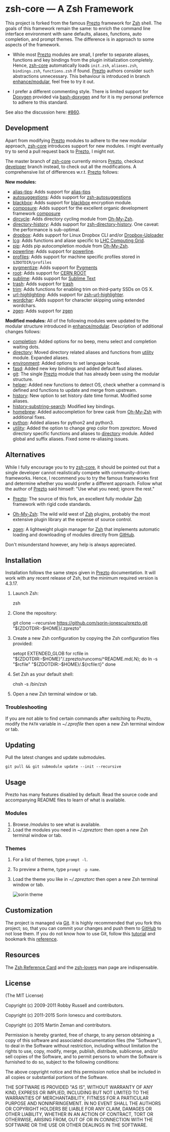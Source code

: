 zsh-core — A Zsh Framework
==========================

This project is forked from the famous [Prezto][2] framework for [Zsh][1] shell.
The goals of this framework remain the same: to enrich the command line interface environment with sane defaults, aliases, functions, auto completion, and prompt themes.
The difference is in approach to some aspects of the framework.

- While most [Prezto][2] modules are small, I prefer to separate aliases, functions and key bindings from the plugin initialization completely. Hence, [zsh-core][5] automatically loads `init.zsh`, `aliases.zsh`, `bindings.zsh`, `functions.zsh` if found. [Prezto][2] authors consider such abstractions unnecessary. This behaviour is introduced in branch [enhance/modular][7], feel free to try it out.

- I prefer a different commenting style. There is limited support for [Doxygen][8] provided via [bash-doxygen][9] and for it is my personal prefernce to adhere to this standard.

See also the discussion here: [#860][5].

Development
-----------
Apart from modifying [Prezto][2] modules to adhere to the new modular approach, [zsh-core][5] introduces support for new modules. I might eventually try to send a pull request back to [Prezto][2], I might not.

The master branch of [zsh-core][5] currently mirrors [Prezto][2], checkout [developer](https://github.com/N4M3Z/zsh-core/tree/developer) branch instead, to check out all the modifications. A comprehensive list of differences w.r.t. [Prezto][2] follows:

**New modules:**
- [alias-tips](https://github.com/N4M3Z/zsh-core/tree/module/alias-tips): Adds support for [alias-tips](https://github.com/djui/alias-tips)
- [autosuggestions](https://github.com/N4M3Z/zsh-core/tree/module/autosuggestions): Adds support for [zsh-autosuggestions](https://github.com/tarruda/zsh-autosuggestions)
- [blackbox](https://github.com/N4M3Z/zsh-core/tree/module/blackbox): Adds support for [blackbox](https://github.com/StackExchange/blackbox) encryption module.
- [composure](https://github.com/N4M3Z/zsh-core/tree/module/composure): Adds support for the excellent organic development framework [composure](https://github.com/erichs/composure)
- [dircycle](https://github.com/N4M3Z/zsh-core/tree/module/dircycle): Adds directory cycling module from [Oh-My-Zsh][3].
- [directory-history](https://github.com/N4M3Z/zsh-core/tree/module/directory-history): Adds support for [zsh-directory-history](https://github.com/tymm/zsh-directory-history). One caveat: the performance is sub-optimal.
- [dropbox](https://github.com/N4M3Z/zsh-core/tree/module/dropbox): Adds support for Linux Dropbox CLI and/or [Dropbox-Uploader](https://github.com/andreafabrizi/Dropbox-Uploader)
- [lcg](https://github.com/N4M3Z/zsh-core/tree/module/lcg): Adds functions and aliase specific to [LHC Computing Grid](http://wlcg.web.cern.ch).
- [pip](https://github.com/N4M3Z/zsh-core/tree/module/pip): Adds pip autocompletion module from [Oh-My-Zsh][3].
- [powerline](https://github.com/N4M3Z/zsh-core/tree/module/powerline): Adds support for [powerline](https://powerline.readthedocs.org/en/master/).
- [profiles](https://github.com/N4M3Z/zsh-core/tree/module/profiles): Adds support for machine specific profiles stored in `$ZDOTDIR/profiles`
- [pygmentize](https://github.com/N4M3Z/zsh-core/tree/module/pygmentize): Adds support for [Pygments](http://pygments.org/docs/cmdline/)
- [root](https://github.com/N4M3Z/zsh-core/tree/module/root): Adds support for [CERN ROOT](https://root.cern.ch)
- [sublime](https://github.com/N4M3Z/zsh-core/tree/module/sublime): Adds support for [Sublime Text](http://www.sublimetext.com)
- [trash](https://github.com/N4M3Z/zsh-core/tree/module/trash): Adds support for [trash](https://github.com/sindresorhus/trash)
- [trim](https://github.com/N4M3Z/zsh-core/tree/module/trim): Adds functions for enabling trim on third-party SSDs on OS X.
- [url-highlighting](https://github.com/N4M3Z/zsh-core/tree/module/url-highlighting): Adds support for [zsh-url-highlighter](https://github.com/ascii-soup/zsh-url-highlighter).
- [wordchar](https://github.com/N4M3Z/zsh-core/tree/module/wordchar): Adds support for character skipping using extended wordchars.
- [zgen](https://github.com/N4M3Z/zsh-core/tree/module/zgen): Adds support for [zgen](https://github.com/tarjoilija/zgen)

**Modified modules:**
All of the following modules were updated to the modular structure introduced in [enhance/modular][7]. Description of additional changes follows:
- [completion](https://github.com/N4M3Z/zsh-core/tree/enhance/completion): Added options for no beep, menu select and completion waiting dots.
- [directory](https://github.com/N4M3Z/zsh-core/tree/enhance/directory): Moved directory related aliases and functions from [utility](https://github.com/N4M3Z/zsh-core/tree/enhance/utility) module. Expanded aliases.
- [environment](https://github.com/N4M3Z/zsh-core/tree/enhance/environment): Added options to set language locale.
- [fasd](https://github.com/N4M3Z/zsh-core/tree/enhance/fasd): Added new key bindings and added default fasd aliases.
- [git](https://github.com/N4M3Z/zsh-core/tree/enhance/git): The single [Prezto][2] module that has already been using the modular structure.
- [helper](https://github.com/N4M3Z/zsh-core/tree/enhance/helper): Added new functions to detect OS, check whether a command is defined and functions to update and merge from upstream.
- [history](https://github.com/N4M3Z/zsh-core/tree/enhance/history): New option to set history date time format. Modified some aliases.
- [history-substring-search](https://github.com/N4M3Z/zsh-core/tree/enhance/history-substring-search): Modified key bindings.
- [homebrew](https://github.com/N4M3Z/zsh-core/tree/enhance/homebrew): Added autocompletion for brew cask from [Oh-My-Zsh][3] with additional fixes.
- [python](https://github.com/N4M3Z/zsh-core/tree/enhance/python): Added aliases for python2 and python3.
- [utility](https://github.com/N4M3Z/zsh-core/tree/enhance/utility): Added the option to change grep color from zpreztorc. Moved directory specific functions and aliases to [directory](https://github.com/N4M3Z/zsh-core/tree/enhance/directory) module. Added global and suffix aliases. Fixed some re-aliasing issues.

Alternatives
------------
While I fully encourage you to try [zsh-core][5], it should be pointed out that a single developer cannot realistically compete with community-driven frameworks. Hence, I recommend you to try the famous frameworks first and determine whether you would prefer a different approach. Follow what the author of [Prezto][2] said himself: "Use what you need; ignore the rest."

- [Prezto][2]: The source of this fork, an excellent fully modular [Zsh][1] framework with rigid code standards.

- [Oh-My-Zsh][3]: The wild wild west of [Zsh][1] plugins, probably the most extensive plugin library at the expense of source control.

- [zgen][4]: A lightweight plugin manager for [Zsh][1] that implements automatic loading and downloading of modules directly from [GitHub][4].

Don't misunderstand however, any help is always appreciated.

Installation
------------

Installation follows the same steps given in [Prezto][2] documentation. It will work with any recent release of Zsh, but the minimum required version is 4.3.17.

  1. Launch Zsh:

        zsh

  2. Clone the repository:

        git clone --recursive https://github.com/sorin-ionescu/prezto.git "${ZDOTDIR:-$HOME}/.zprezto"

  3. Create a new Zsh configuration by copying the Zsh configuration files
     provided:

        setopt EXTENDED_GLOB
        for rcfile in "${ZDOTDIR:-$HOME}"/.zprezto/runcoms/^README.md(.N); do
          ln -s "$rcfile" "${ZDOTDIR:-$HOME}/.${rcfile:t}"
        done

  4. Set Zsh as your default shell:

        chsh -s /bin/zsh

  5. Open a new Zsh terminal window or tab.

### Troubleshooting

If you are not able to find certain commands after switching to *Prezto*,
modify the `PATH` variable in *~/.zprofile* then open a new Zsh terminal
window or tab.

Updating
--------

Pull the latest changes and update submodules.

    git pull && git submodule update --init --recursive

Usage
-----

Prezto has many features disabled by default. Read the source code and
accompanying README files to learn of what is available.

### Modules

  1. Browse */modules* to see what is available.
  2. Load the modules you need in *~/.zpreztorc* then open a new Zsh terminal
     window or tab.

### Themes

  1. For a list of themes, type `prompt -l`.
  2. To preview a theme, type `prompt -p name`.
  3. Load the theme you like in *~/.zpreztorc* then open a new Zsh terminal
     window or tab.

     ![sorin theme](http://i.imgur.com/nrGV6pg.png)

Customization
-------------

The project is managed via [Git][10]. It is highly recommended that you fork this
project; so, that you can commit your changes and push them to [GitHub][11] to
not lose them. If you do not know how to use Git, follow this [tutorial][12] and
bookmark this [reference][13].

Resources
---------

The [Zsh Reference Card][14] and the [zsh-lovers][15] man page are indispensable.

License
-------

(The MIT License)

Copyright (c) 2009-2011 Robby Russell and contributors.

Copyright (c) 2011-2015 Sorin Ionescu and contributors.

Copyright (c) 2015 Martin Zeman and contributors.

Permission is hereby granted, free of charge, to any person obtaining a copy of
this software and associated documentation files (the "Software"), to deal in
the Software without restriction, including without limitation the rights to
use, copy, modify, merge, publish, distribute, sublicense, and/or sell copies
of the Software, and to permit persons to whom the Software is furnished to do
so, subject to the following conditions:

The above copyright notice and this permission notice shall be included in all
copies or substantial portions of the Software.

THE SOFTWARE IS PROVIDED "AS IS", WITHOUT WARRANTY OF ANY KIND, EXPRESS OR
IMPLIED, INCLUDING BUT NOT LIMITED TO THE WARRANTIES OF MERCHANTABILITY,
FITNESS FOR A PARTICULAR PURPOSE AND NONINFRINGEMENT. IN NO EVENT SHALL THE
AUTHORS OR COPYRIGHT HOLDERS BE LIABLE FOR ANY CLAIM, DAMAGES OR OTHER
LIABILITY, WHETHER IN AN ACTION OF CONTRACT, TORT OR OTHERWISE, ARISING FROM,
OUT OF OR IN CONNECTION WITH THE SOFTWARE OR THE USE OR OTHER DEALINGS IN THE
SOFTWARE.

[1]: http://www.zsh.org
[2]: https://github.com/sorin-ionescu/prezto
[3]: https://github.com/robbyrussell/oh-my-zsh
[4]: https://github.com/tarjoilija/zgen
[5]: https://github.com/N4M3Z/zsh-core/
[6]: https://github.com/sorin-ionescu/prezto/issues/860
[7]: https://github.com/N4M3Z/zsh-core/tree/enhance/modular
[8]: http://www.stack.nl/~dimitri/doxygen
[9]: https://github.com/Anvil/bash-doxygen
[10]: http://git-scm.com
[11]: https://github.com
[12]: http://gitimmersion.com
[13]: http://gitref.org
[14]: http://www.bash2zsh.com/zsh_refcard/refcard.pdf
[15]: http://grml.org/zsh/zsh-lovers.html

